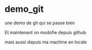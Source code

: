 # demo_git
une demo de git qui se passe bien

Et maintenant on modofie depuis github

mais aussi depuis ma machine en locale

